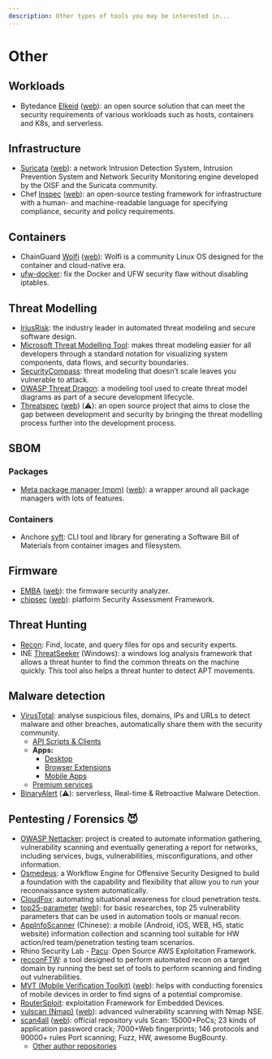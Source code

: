 ```yaml
---
description: Other types of tools you may be interested in...
---
```


# Other

## Workloads

* Bytedance [Elkeid](https://github.com/bytedance/Elkeid) ([web](https://elkeid.bytedance.com/)): an open source solution that can meet the security requirements of various workloads such as hosts, containers and K8s, and serverless.

## Infrastructure

* [Suricata](https://github.com/OISF/suricata) ([web](https://suricata.io/)): a network Intrusion Detection System, Intrusion Prevention System and Network Security Monitoring engine developed by the OISF and the Suricata community.
* Chef [Inspec](https://github.com/inspec/inspec) ([web](https://community.chef.io/tools/chef-inspec)): an open-source testing framework for infrastructure with a human- and machine-readable language for specifying compliance, security and policy requirements.

## Containers

* ChainGuard [Wolfi](https://github.com/wolfi-dev/) ([web](https://wolfi.dev/)): Wolfi is a community Linux OS designed for the container and cloud-native era.
* [ufw-docker](https://github.com/chaifeng/ufw-docker): fix the Docker and UFW security flaw without disabling iptables.

## Threat Modelling

* [IriusRisk](https://www.iriusrisk.com/): the industry leader in automated threat modeling and secure software design.
* [Microsoft Threat Modelling Tool](https://www.microsoft.com/en-us/securityengineering/sdl/threatmodeling): makes threat modeling easier for all developers through a standard notation for visualizing system components, data flows, and security boundaries.
* [SecurityCompass](https://www.securitycompass.com/sdelements/threat-modeling/): threat modeling that doesn’t scale leaves you vulnerable to attack.
* [OWASP Threat Dragon](https://owasp.org/www-project-threat-dragon/): a modeling tool used to create threat model diagrams as part of a secure development lifecycle.
* [Threatspec](https://github.com/threatspec/threatspec) ([web](https://threatspec.org/)) (⚠️): an open source project that aims to close the gap between development and security by bringing the threat modelling process further into the development process.

## SBOM

### Packages

* [Meta package manager (mpm)](https://github.com/kdeldycke/meta-package-manager) ([web](https://kdeldycke.github.io/meta-package-manager/)): a wrapper around all package managers with lots of features.

### Containers

* Anchore [syft](https://github.com/anchore/syft): CLI tool and library for generating a Software Bill of Materials from container images and filesystem.

## Firmware

* [EMBA](https://github.com/e-m-b-a/emba) ([web](https://www.securefirmware.de/)): the firmware security analyzer.
* [chipsec](https://github.com/chipsec/chipsec) ([web](https://chipsec.github.io/)): platform Security Assessment Framework.

## Threat Hunting

* [Recon](https://github.com/rusty-ferris-club/recon): Find, locate, and query files for ops and security experts.
* INE [ThreatSeeker](https://github.com/ine-labs/ThreatSeeker) (Windows): a windows log analysis framework that allows a threat hunter to find the common threats on the machine quickly. This tool also helps a threat hunter to detect APT movements.

## Malware detection

* [VirusTotal](https://www.virustotal.com/): analyse suspicious files, domains, IPs and URLs to detect malware and other breaches, automatically share them with the security community.
  * [API Scripts & Clients](https://support.virustotal.com/hc/en-us/articles/360006819798-API-Scripts-and-client-libraries)
  * **Apps:**
    * [Desktop](https://support.virustotal.com/hc/en-us/articles/115002179065-Desktop-apps)
    * [Browser Extensions](https://support.virustotal.com/hc/en-us/articles/115002700745-Browser-Extensions)
    * [Mobile Apps](https://support.virustotal.com/hc/en-us/articles/115002146549-Mobile-Apps)
  * [Premium services](https://support.virustotal.com/hc/en-us/articles/115003886005-VirusTotal-Premium-Services)
* [BinaryAlert](https://github.com/airbnb/binaryalert) (⚠️): serverless, Real-time & Retroactive Malware Detection.

## Pentesting / Forensics 😈

* [OWASP Nettacker](https://github.com/OWASP/Nettacker): project is created to automate information gathering, vulnerability scanning and eventually generating a report for networks, including services, bugs, vulnerabilities, misconfigurations, and other information.
* [Osmedeus](https://www.osmedeus.org/): a Workflow Engine for Offensive Security Designed to build a foundation with the capability and flexibility that allow you to run your reconnaissance system automatically.
* [CloudFox](https://github.com/BishopFox/cloudfox): automating situational awareness for cloud penetration tests.
* [top25-parameter](https://github.com/lutfumertceylan/top25-parameter) ([web](https://paramatter.art/)): for basic researches, top 25 vulnerability parameters that can be used in automation tools or manual recon.
* [AppInfoScanner](https://github.com/kelvinBen/AppInfoScanner) (Chinese): a mobile (Android, iOS, WEB, H5, static website) information collection and scanning tool suitable for HW action/red team/penetration testing team scenarios.
* Rhino Security Lab - [Pacu](https://rhinosecuritylabs.com/aws/pacu-open-source-aws-exploitation-framework/): Open Source AWS Exploitation Framework.
* [recconFTW](https://github.com/six2dez/reconftw): a tool designed to perform automated recon on a target domain by running the best set of tools to perform scanning and finding out vulnerabilities.
* [MVT (Mobile Verification Toolkit)](https://github.com/mvt-project/mvt) ([web](https://mvt.re/)): helps with conducting forensics of mobile devices in order to find signs of a potential compromise.
* [RouterSploit](https://github.com/threat9/routersploit): exploitation Framework for Embedded Devices.
* [vulscan (Nmap)](https://github.com/scipag/vulscan) ([web](https://www.computec.ch/projekte/vulscan/)): advanced vulnerability scanning with Nmap NSE.
* [scan4all](https://github.com/hktalent/scan4all) ([web](https://scan4all.51pwn.com/)): official repository vuls Scan: 15000+PoCs; 23 kinds of application password crack; 7000+Web fingerprints; 146 protocols and 90000+ rules Port scanning; Fuzz, HW, awesome BugBounty.
  * [Other author repositories](https://github.com/hktalent)
